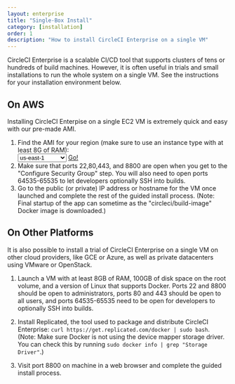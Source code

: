 ```yaml
---
layout: enterprise
title: "Single-Box Install"
category: [installation]
order: 1
description: "How to install CircleCI Enterprise on a single VM"
---
```


CircleCI Enterprise is a scalable CI/CD tool that supports clusters
of tens or hundreds of build machines. However, it is often useful
in trials and small installations to run the whole system on a single
VM. See the instructions for your installation environment below.


## On AWS

Installing CircleCI Enterpise on a single EC2 VM is extremely quick and
easy with our pre-made AMI.


<ol>
<li>Find the AMI for your region (make sure to use an instance type with at least 8G of RAM):<br>

  <script>
  var amiIds = {
  "ap-northeast-1": "ami-bd4133da",
  "ap-northeast-2": "ami-1b70a675",
  "ap-southeast-1": "ami-f808a09b",
  "ap-southeast-2": "ami-d1f7f2b2",
  "eu-central-1": "ami-6713de08",
  "eu-west-1": "ami-d70e26a4",
  "sa-east-1": "ami-8c9802e0",
  "us-east-1": "ami-b6b455a0",
  "us-east-2": "ami-c86144ad",
  "us-west-1": "ami-3c194a5c",
  "us-west-2": "ami-13df6d73"
  };

  var amiUpdateSelect = function() {
    var s = document.getElementById("ami-select");
    var region = s.options[s.selectedIndex].value;
    document.getElementById("ami-go").href = "https://console.aws.amazon.com/ec2/v2/home?region=" + region + "#LaunchInstanceWizard:ami=" + amiIds[region];
  };
  </script>

  <select id="ami-select" onchange="amiUpdateSelect()">
  <option value="ap-northeast-1">ap-northeast-1</option>
  <option value="ap-northeast-2">ap-northeast-2</option>
  <option value="ap-southeast-1">ap-southeast-1</option>
  <option value="ap-southeast-2">ap-southeast-2</option>
  <option value="eu-central-1">eu-central-1</option>
  <option value="eu-west-1">eu-west-1</option>
  <option value="sa-east-1">sa-east-1</option>
  <option value="us-east-1" selected="selected">us-east-1</option>
  <option value="us-east-2">us-east-2</option>
  <option value="us-west-1">us-west-1</option>
  <option value="us-west-2">us-west-2</option>
  </select>
  <a id="ami-go" href="" class="btn btn-success" target="_blank">Go!</a>

<script>amiUpdateSelect();</script>
</li>

<li>Make sure that ports 22,80,443, and 8800 are open when you get to the "Configure Security Group" step.
You will also need to open ports 64535-65535 to let developers optionally SSH into builds.</li>

<li>Go to the public (or private) IP address or hostname for the VM once launched and complete the rest of the guided install process.
(Note: Final startup of the app can sometime as the "circleci/build-image" Docker image is downloaded.)</li>
</ol>

## On Other Platforms

It is also possible to install a trial of CircleCI Enterprise on a single VM on other cloud providers,
like GCE or Azure, as well as private datacenters using VMware or OpenStack.

1. Launch a VM with at least 8GB of RAM, 100GB of disk space on the root volume, and a version of Linux that supports Docker. Ports 22 and 8800
should be open to administrators, ports 80 and 443 should be open to all users, and ports 64535-65535 need to be open for developers to optionally SSH into builds.

2. Install Replicated, the tool used to package and distribute CircleCI Enterprise: `curl https://get.replicated.com/docker | sudo bash`. (Note: Make sure Docker is not using the device mapper storage driver. You can check this by running `sudo docker info | grep "Storage Driver"`.)

3. Visit port 8800 on machine in a web browser and complete the guided install process.

